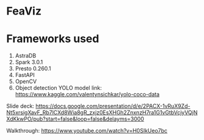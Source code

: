 # FeaViz

# Frameworks used
1. AstraDB
2. Spark 3.0.1
3. Presto 0.260.1
4. FastAPI
5. OpenCV
6. Object detection YOLO model link: https://www.kaggle.com/valentynsichkar/yolo-coco-data

Slide deck: https://docs.google.com/presentation/d/e/2PACX-1vRuX9Zd-Nt5xrsigXavF_Rb7lCXd8Wia8gR_zxjz0EsXHGh2ZnxnzH7ra1G1vGtbVcjyVQjNXdKkwPO/pub?start=false&loop=false&delayms=3000

Walkthrough: https://www.youtube.com/watch?v=H0SIkUeo7bc
